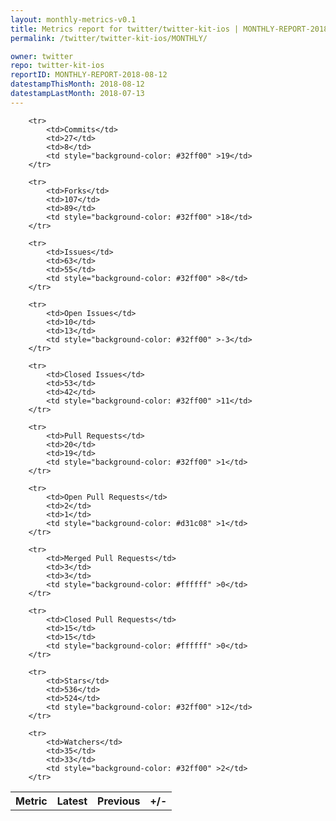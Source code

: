 ```yaml
---
layout: monthly-metrics-v0.1
title: Metrics report for twitter/twitter-kit-ios | MONTHLY-REPORT-2018-08-12 | 2018-08-12
permalink: /twitter/twitter-kit-ios/MONTHLY/

owner: twitter
repo: twitter-kit-ios
reportID: MONTHLY-REPORT-2018-08-12
datestampThisMonth: 2018-08-12
datestampLastMonth: 2018-07-13
---
```



<table style="width: 100%;">
    <tr>
        <th>Metric</th>
        <th>Latest</th>
        <th>Previous</th>
        <th>+/-</th>
    </tr>

        <tr>
            <td>Commits</td>
            <td>27</td>
            <td>8</td>
            <td style="background-color: #32ff00" >19</td>
        </tr>
        
        <tr>
            <td>Forks</td>
            <td>107</td>
            <td>89</td>
            <td style="background-color: #32ff00" >18</td>
        </tr>
        
        <tr>
            <td>Issues</td>
            <td>63</td>
            <td>55</td>
            <td style="background-color: #32ff00" >8</td>
        </tr>
        
        <tr>
            <td>Open Issues</td>
            <td>10</td>
            <td>13</td>
            <td style="background-color: #32ff00" >-3</td>
        </tr>
        
        <tr>
            <td>Closed Issues</td>
            <td>53</td>
            <td>42</td>
            <td style="background-color: #32ff00" >11</td>
        </tr>
        
        <tr>
            <td>Pull Requests</td>
            <td>20</td>
            <td>19</td>
            <td style="background-color: #32ff00" >1</td>
        </tr>
        
        <tr>
            <td>Open Pull Requests</td>
            <td>2</td>
            <td>1</td>
            <td style="background-color: #d31c08" >1</td>
        </tr>
        
        <tr>
            <td>Merged Pull Requests</td>
            <td>3</td>
            <td>3</td>
            <td style="background-color: #ffffff" >0</td>
        </tr>
        
        <tr>
            <td>Closed Pull Requests</td>
            <td>15</td>
            <td>15</td>
            <td style="background-color: #ffffff" >0</td>
        </tr>
        
        <tr>
            <td>Stars</td>
            <td>536</td>
            <td>524</td>
            <td style="background-color: #32ff00" >12</td>
        </tr>
        
        <tr>
            <td>Watchers</td>
            <td>35</td>
            <td>33</td>
            <td style="background-color: #32ff00" >2</td>
        </tr>
        
</table>
